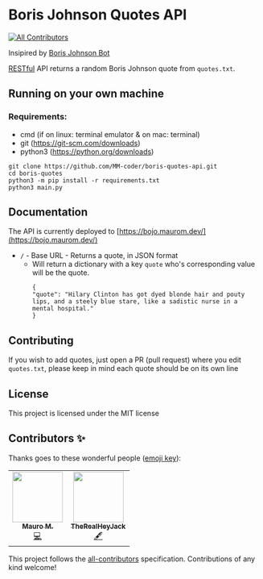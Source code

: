 # Boris Johnson Quotes API
<!-- ALL-CONTRIBUTORS-BADGE:START - Do not remove or modify this section -->
[![All Contributors](https://img.shields.io/badge/all_contributors-2-orange.svg?style=flat-square)](#contributors-)
<!-- ALL-CONTRIBUTORS-BADGE:END -->

Insipired by [Boris Johnson Bot](https://github.com/volcanicer/varsity/blob/master/Miscellaneous/borisbot.py)

[RESTful](https://restfulapi.net/) API returns a random Boris Johnson quote from `quotes.txt`.

## Running on your own machine
### Requirements:
* cmd (if on linux: terminal emulator & on mac: terminal)
* git (https://git-scm.com/downloads)
* python3 (https://python.org/downloads)

```
git clone https://github.com/MM-coder/boris-quotes-api.git
cd boris-quotes
python3 -m pip install -r requirements.txt
python3 main.py
```

## Documentation

The API is currently deployed to [https://bojo.maurom.dev/](https://bojo.maurom.dev/)

* `/` - Base URL - Returns a quote, in JSON format 
    - Will return a dictionary with a key `quote` who's corresponding value will be the quote.
        ```
        {
        "quote": "Hilary Clinton has got dyed blonde hair and pouty lips, and a steely blue stare, like a sadistic nurse in a mental hospital."
        }
        ```

## Contributing

If you wish to add quotes, just open a PR (pull request) where you edit `quotes.txt`, please keep in mind each quote should be on its own line

## License

This project is licensed under the MIT license
## Contributors ✨

Thanks goes to these wonderful people ([emoji key](https://allcontributors.org/docs/en/emoji-key)):

<!-- ALL-CONTRIBUTORS-LIST:START - Do not remove or modify this section -->
<!-- prettier-ignore-start -->
<!-- markdownlint-disable -->
<table>
  <tr>
    <td align="center"><a href="https://maurom.dev"><img src="https://avatars1.githubusercontent.com/u/22800592?v=4" width="100px;" alt=""/><br /><sub><b>Mauro M.</b></sub></a><br /><a href="https://github.com/MM-coder/boris-quotes-api/commits?author=MM-coder" title="Code">💻</a></td>
    <td align="center"><a href="https://heyjack.info"><img src="https://avatars0.githubusercontent.com/u/34974801?v=4" width="100px;" alt=""/><br /><sub><b>TheRealHeyJack</b></sub></a><br /><a href="#content-TheRealHeyJack" title="Content">🖋</a></td>
  </tr>
</table>

<!-- markdownlint-enable -->
<!-- prettier-ignore-end -->
<!-- ALL-CONTRIBUTORS-LIST:END -->

This project follows the [all-contributors](https://github.com/all-contributors/all-contributors) specification. Contributions of any kind welcome!